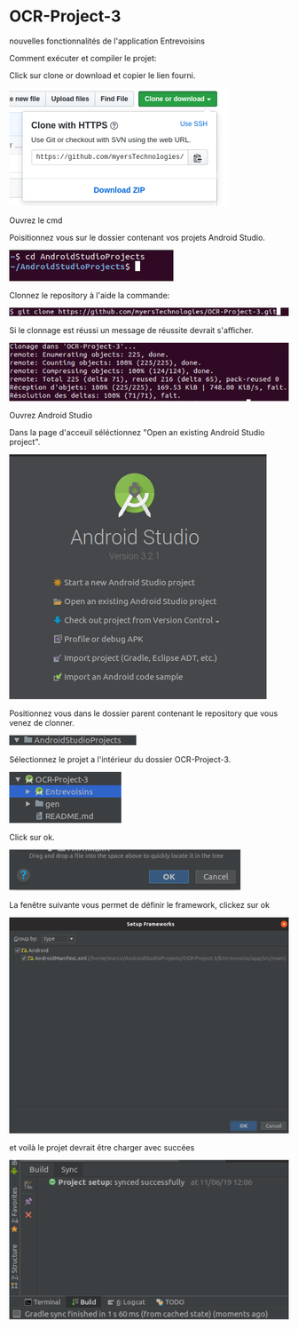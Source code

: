 # OCR-Project-3

nouvelles fonctionnalités de l'application Entrevoisins

Comment exécuter et compiler le projet:

Click sur clone or download et copier le lien fourni.

![](Images/liencopier.png)

Ouvrez le cmd

Poisitionnez vous sur le dossier contenant vos projets Android Studio.

![](Images/dossierparent.png)

Clonnez le repository à l'aide la commande:

![](Images/gitclone.png)

Si le clonnage est réussi un message de réussite devrait s'afficher.

![](Images/reussi.png)

Ouvrez Android Studio

Dans la page d'acceuil séléctionnez "Open an existing Android Studio project".

![](Images/studio.png)

Positionnez vous dans le dossier parent contenant le repository que vous venez de clonner.

![](Images/Androidstudioprojects.png)

Sélectionnez le projet a l'intérieur du dossier OCR-Project-3.

![](Images/selectionner.png)

Click sur ok.

![](Images/ok.png)

La fenêtre suivante vous permet de définir le framework, clickez sur ok

![](Images/framework.png)

et voilà le projet devrait être charger avec succées

![](Images/success.png)











